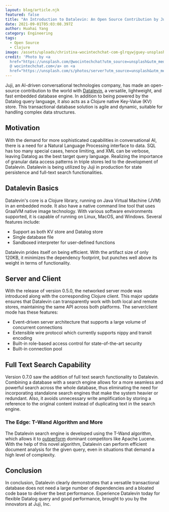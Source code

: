 ```yaml
---
layout: blog/article.njk
featured: false
title: "An Introduction to Datalevin: An Open Source Contribution by Juji"
date: 2021-09-01T05:03:08.397Z
author: Huahai Yang
category: Engineering
tags:
  - Open Source
  - Clojure
image: /assets/uploads/christina-wocintechchat-com-glrqywjguey-unsplash.jpg
credit: 'Photo by <a
  href="https://unsplash.com/@wocintechchat?utm_source=unsplash&utm_medium=referral&utm_content=creditCopyText">Christina
  @ wocintechchat.com</a> on <a
  href="https://unsplash.com/s/photos/server?utm_source=unsplash&utm_medium=referral&utm_content=creditCopyText">Unsplash</a>   '
---
```

Juji, an AI-driven conversational technologies company, has made an open-source
contribution to the world with
[Datalevin](https://github.com/juji-io/datalevin), a versatile, lightweight, and
fast embedded database engine. In addition to being powered by the Datalog query
language, it also acts as a Clojure native Key-Value (KV) store. This transactional database solution is agile and dynamic, suitable for handling complex data structures.

## Motivation
With the demand for more sophisticated capabilities in conversational AI, there
is a need for a Natural Language Processing interface to data. SQL has too many
special cases, hence limiting, and XML can be verbose, leaving Datalog as the
best target query language. Realizing the importance of granular data access patterns
in triple stores led to the development of Datalevin. Datalevin is being utilized by Juji in production for state persistence and full-text search functionalities.

## Datalevin Basics
Datalevin's core is a Clojure library, running on Java Virtual Machine (JVM) in
an embedded mode. It also have a native command line tool that uses GraalVM native image
technology. With various software environments supported, it is capable of running on Linux, MacOS, and Windows. Several features include:

* Support as both KV store and Datalog store
* Single database file
* Sandboxed interpreter for user-defined functions

Datalevin prides itself on being efficient. With the artifact size of only 120KB, it minimizes the dependency footprint, but punches well above its weight in terms of functionality.

## Server and Client

With the release of version 0.5.0, the networked server mode was introduced
along with the corresponding Clojure client. This major update ensures that
Datalevin can transparently work with both local and remote stores, maintaining
the same API across both platforms. The server/client mode has these features:

* Event-driven server architecture that supports a large volume of concurrent connections
* Extensible wire protocol which currently supports nippy and transit encoding
* Built-in role-based access control for state-of-the-art security
* Built-in connection pool

## Full Text Search Capability

Version 0.7.0 saw the addition of full text search functionality to Datalevin.
Combining a database with a search engine allows for a more seamless and
powerful search across the whole database, thus eliminating the need for incorporating standalone search engines that make the system heavier or redundant. Also, it avoids unnecessary write amplification by storing a reference to the original content instead of duplicating text in the search engine.

### The Edge: T-Wand Algorithm and More

The Datalevin search engine is developed using the T-Wand algorithm, which
allows it to [outperform](https://github.com/juji-io/datalevin/tree/master/search-bench) dominant competitors like Apache Lucene. With the help
of this novel algorithm, Datalevin can perform efficient document analysis for the given query, even in situations that demand a high level of complexity.

## Conclusion

In conclusion, Datalevin clearly demonstrates that a versatile transactional
database does not need a large number of dependencies and a bloated code base to deliver the best performance. Experience Datalevin today for flexible Datalog query and good performance, brought to you by the innovators at Juji, Inc.
